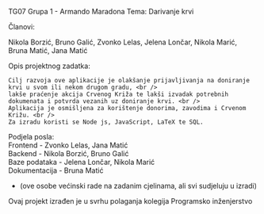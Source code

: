 TG07 Grupa 1 - Armando Maradona
Tema: Darivanje krvi

Članovi:

Nikola Borzić,
Bruno Galić,
Zvonko Lelas,
Jelena Lončar,
Nikola Marić,
Bruna Matić,
Jana Matić


Opis projektnog zadatka:    <br />

    Cilj razvoja ove aplikacije je olakšanje prijavljivanja na doniranje krvi u svom ili nekom drugom gradu, <br /> 
    lakše praćenje akcija Crvenog Križa te lakši izvadak potrebnih dokumenata i potvrda vezanih uz doniranje krvi. <br />
    Aplikacija je osmišljena za korištenje donorima, zavodima i Crvenom Križu. <br />
    Za izradu koristi se Node js, JavaScript, LaTeX te SQL. 

Podjela posla:  <br />
    Frontend - Zvonko Lelas, Jana Matić <br />
    Backend - Nikola Borzić, Bruno Galić    <br />
    Baze podataka - Jelena Lončar, Nikola Marić <br />
    Dokumentacija - Bruna Matić <br />
* (ove osobe većinski rade na zadanim cjelinama, ali svi sudjeluju u izradi)

Ovaj projekt izrađen je u svrhu polaganja kolegija Programsko inženjerstvo 